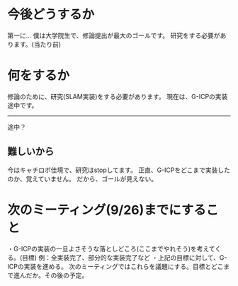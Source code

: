 # 今後どうするか
第一に...
僕は大学院生で、修論提出が最大のゴールです。
研究をする必要があります。(当たり前)

# 何をするか
修論のために、研究(SLAM実装)をする必要があります。
現在は、G-ICPの実装途中です。

------------
途中？
## 難しいから
今はキャチロボ佳境で、研究はstopしてます。
正直、G-ICPをどこまで実装したのか、覚えていません。
だから、ゴールが見えない。
# 次のミーティング(9/26)までにすること
・G-ICPの実装の一旦よさそうな落としどころ(ここまでやれそう)を考えてくる。(目標)
例：全実装完了、部分的な実装完了など
・上記の目標に対して、G-ICPの実装を進める。
次のミーティングではこれらを議題にする。目標とどこまで進んだか。その後の予定。


